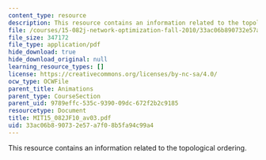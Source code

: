 ```yaml
---
content_type: resource
description: This resource contains an information related to the topological ordering.
file: /courses/15-082j-network-optimization-fall-2010/33ac06b890732e57a7f08b5fa94c99a4_MIT15_082JF10_av03.pdf
file_size: 347172
file_type: application/pdf
hide_download: true
hide_download_original: null
learning_resource_types: []
license: https://creativecommons.org/licenses/by-nc-sa/4.0/
ocw_type: OCWFile
parent_title: Animations
parent_type: CourseSection
parent_uid: 9789effc-535c-9390-09dc-672f2b2c9185
resourcetype: Document
title: MIT15_082JF10_av03.pdf
uid: 33ac06b8-9073-2e57-a7f0-8b5fa94c99a4
---
```

This resource contains an information related to the topological ordering.